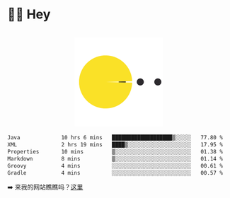 
# 👋🏻 Hey
<div align="center">
	<br>
	<img src="https://raw.githubusercontent.com/Aniket965/Aniket965/master/pacman.svg?sanitize=true" width="200" height="200">
	<br>
</div>

<!--START_SECTION:waka-->

```text
Java             10 hrs 6 mins   ███████████████████▒░░░░░   77.80 %
XML              2 hrs 19 mins   ████▒░░░░░░░░░░░░░░░░░░░░   17.95 %
Properties       10 mins         ▒░░░░░░░░░░░░░░░░░░░░░░░░   01.38 %
Markdown         8 mins          ▒░░░░░░░░░░░░░░░░░░░░░░░░   01.14 %
Groovy           4 mins          ░░░░░░░░░░░░░░░░░░░░░░░░░   00.61 %
Gradle           4 mins          ░░░░░░░░░░░░░░░░░░░░░░░░░   00.57 %
```

<!--END_SECTION:waka-->

 ➡️  来我的网站瞧瞧吗？[这里](https://www.shaolongfei.com)
